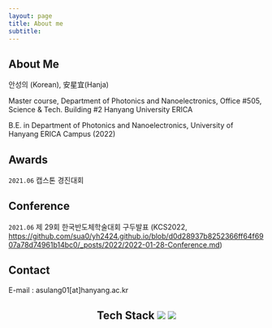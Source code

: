 ```yaml
---
layout: page
title: About me
subtitle: 
---
```


## **About Me**

안성의 (Korean), 安星宜(Hanja)

Master course, Department of Photonics and Nanoelectronics,
Office #505, Science & Tech. Building #2 Hanyang University ERICA

B.E. in Department of Photonics and Nanoelectronics, University of Hanyang ERICA Campus (2022)



## **Awards**

`2021.06` 캡스톤 경진대회 



## **Conference**
`2021.06` 제 29회 한국반도체학술대회 구두발표 (KCS2022, https://github.com/sua0/yh2424.github.io/blob/d0d28937b8252366ff64f6907a78d74961b14bc0/_posts/2022/2022-01-28-Conference.md)




## **Contact** 

E-mail : asulang01[at]hanyang.ac.kr




<center>

<h2> Tech Stack
  
<img src="https://img.shields.io/badge/Python-3766AB?style=flat-square&logo=Python&logoColor=white"/>
<img src="https://img.shields.io/badge/c-%2300599C.svg?style=for-the-badge&logo=c&logoColor=white"/)
